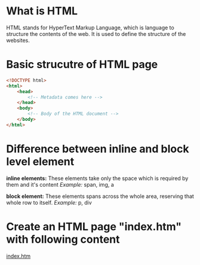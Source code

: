 # What is HTML
HTML stands for HyperText Markup Language, which is language to structure the contents of the web. It is used to define the structure of the websites.

# Basic strucutre of HTML page
```HTML
<!DOCTYPE html>
<html>
    <head>
        <!-- Metadata comes here -->
    </head>
    <body>
        <!-- Body of the HTML document -->
    </body>
</html>
```

# Difference between inline and block level element
**inline elements:** These elements take only the space which is required by them and it's content
*Example:* span, img, a

**block element:** These elements spans across the whole area, reserving that whole row to itself.
*Example:* p, div

# Create an HTML page "index.htm" with following content
[index.htm](1.html)